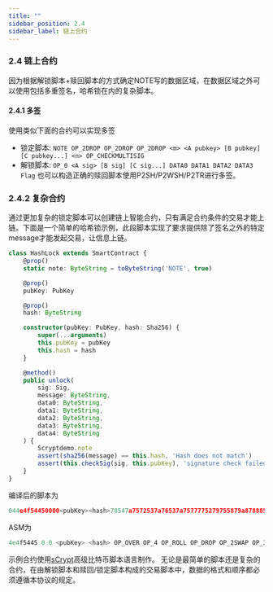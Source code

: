 ```yaml
---
title: ""
sidebar_position: 2.4
sidebar_label: 链上合约
---
```



### 2.4 链上合约

因为根据解锁脚本+赎回脚本的方式确定NOTE写的数据区域，在数据区域之外可以使用包括多重签名，哈希锁在内的复杂脚本。

#### 2.4.1 多签

使用类似下面的合约可以实现多签

- 锁定脚本: `NOTE OP_2DROP OP_2DROP OP_2DROP <m> <A pubkey> [B pubkey] [C pubkey...] <n> OP_CHECKMULTISIG`
- 解锁脚本: `OP_0 <A sig> [B sig] [C sig...] DATA0 DATA1 DATA2 DATA3 Flag`
也可以构造正确的赎回脚本使用P2SH/P2WSH/P2TR进行多签。

### 2.4.2 复杂合约

通过更加复杂的锁定脚本可以创建链上智能合约，只有满足合约条件的交易才能上链。下面是一个简单的哈希锁示例，此段脚本实现了要求提供除了签名之外的特定message才能发起交易，让信息上链。

```typescript
class HashLock extends SmartContract {
    @prop()
    static note: ByteString = toByteString('NOTE', true)

    @prop()
    pubKey: PubKey

    @prop()
    hash: ByteString

    constructor(pubKey: PubKey, hash: Sha256) {
        super(...arguments)
        this.pubKey = pubKey
        this.hash = hash
    }

    @method()
    public unlock(
        sig: Sig, 
        message: ByteString,
        data0: ByteString,
        data1: ByteString,
        data2: ByteString,
        data3: ByteString,
        data4: ByteString
    ) {
        Scryptdemo.note
        assert(sha256(message) == this.hash, 'Hash does not match')
        assert(this.checkSig(sig, this.pubKey), 'signature check failed')
    }
}
```

编译后的脚本为

```typescript
044e4f54450000<pubKey><hash>78547a7572537a76537a7577775279755879a8788859795279ac77777777777777777777
```

ASM为

```typescript
4e4f5445 0 0 <pubKey> <hash> OP_OVER OP_4 OP_ROLL OP_DROP OP_2SWAP OP_3 OP_ROLL OP_DUP OP_3 OP_ROLL OP_DROP OP_NIP OP_NIP OP_2 OP_PICK OP_DROP OP_8 OP_PICK OP_SHA256 OP_OVER OP_EQUALVERIFY OP_9 OP_PICK OP_2 OP_PICK OP_CHECKSIG OP_NIP OP_NIP OP_NIP OP_NIP OP_NIP OP_NIP OP_NIP OP_NIP OP_NIP OP_NIP
```

示例合约使用[sCrypt](https://scrypt.io)高级比特币脚本语言制作。
无论是最简单的脚本还是复杂的合约，在由解锁脚本和赎回/锁定脚本构成的交易脚本中，数据的格式和顺序都必须遵循本协议的规定。
